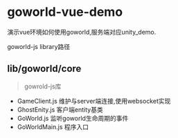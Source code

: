 # goworld-vue-demo

演示vue环境如何使用goworld,服务端对应unity_demo.

goworld-js library路径 

## lib/goworld/core
>gowrold-js库

* GameClient.js 维护与server端连接,使用websocket实现
* GhostEnity.js 客户端entity基类
* GoWorld.js    监听goworld生命周期的事件
* GoWorldMain.js 程序入口 